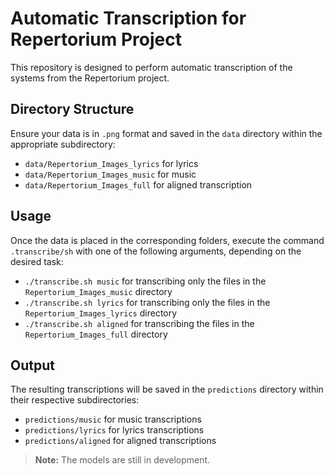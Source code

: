 # Automatic Transcription for Repertorium Project

This repository is designed to perform automatic transcription of the systems from the Repertorium project.

## Directory Structure

Ensure your data is in `.png` format and saved in the `data` directory within the appropriate subdirectory:

- `data/Repertorium_Images_lyrics` for lyrics
- `data/Repertorium_Images_music` for music
- `data/Repertorium_Images_full` for aligned transcription

## Usage

Once the data is placed in the corresponding folders, execute the command `.transcribe/sh` with one of the following arguments, depending on the desired task:

- `./transcribe.sh music` for transcribing only the files in the `Repertorium_Images_music` directory
- `./transcribe.sh lyrics` for transcribing only the files in the `Repertorium_Images_lyrics` directory
- `./transcribe.sh aligned` for transcribing the files in the `Repertorium_Images_full` directory

## Output

The resulting transcriptions will be saved in the `predictions` directory within their respective subdirectories:

- `predictions/music` for music transcriptions
- `predictions/lyrics` for lyrics transcriptions
- `predictions/aligned` for aligned transcriptions

> **Note:** The models are still in development.
